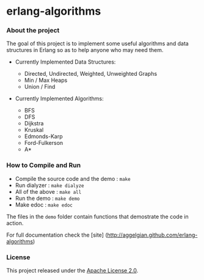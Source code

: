 erlang-algorithms
=================

### About the project

The goal of this project is to implement some useful algorithms and data structures in Erlang so as to help anyone who may need them.

*  Currently Implemented Data Structures:
	*  Directed, Undirected, Weighted, Unweighted Graphs
	*  Min / Max Heaps
	*  Union / Find

*  Currently Implemented Algorithms:
	*  BFS
	*  DFS
	*  Dijkstra
	*  Kruskal
	*  Edmonds-Karp
	*  Ford-Fulkerson
	*  A*

### How to Compile and Run

*  Compile the source code and the demo : `make`
*  Run dialyzer : `make dialyze`
*  All of the above : `make all`
*  Run the demo : `make demo`
*  Make edoc : `make edoc`

The files in the `demo` folder contain functions that demostrate the code in action.

For full documentation check the [site] (http://aggelgian.github.com/erlang-algorithms)


### License

This project released under the [Apache License 2.0](http://www.apache.org/licenses/LICENSE-2.0).
